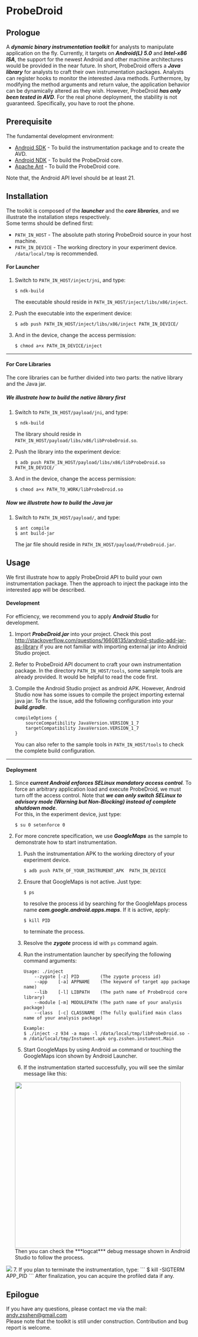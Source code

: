# **ProbeDroid**  

## **Prologue**  
A ***dynamic binary instrumentation toolkit*** for analysts to manipulate application on the fly. Currently, it targets on ***Android(L) 5.0*** and ***Intel-x86 ISA***, the  support for the newest Android and other machine architectures would be provided in the near future. In short, ProbeDroid offers a ***Java library*** for analysts to craft their own instrumentation packages. Analysts can register hooks to monitor the interested Java methods. Furthermore, by modifying the method arguments and return value, the application behavior can be dynamically altered as they wish.  However, ProbeDroid ***has only been tested in AVD***. For the real phone deployment, the stability is not guaranteed.  Specifically, you have to root the phone.

## **Prerequisite**  
The fundamental development environment:  
- [Android SDK] - To build the instrumentation package and to create the AVD.  
- [Android NDK] - To build the ProbeDroid core.  
- [Apache Ant] - To build the ProbeDroid core.  

Note that,  the Android API level should be at least 21.  

## **Installation**  
The toolkit is composed of the ***launcher*** and the ***core libraries***, and we illustrate the installation steps respectively.  
Some terms should be defined first:  
- `PATH_IN_HOST` - The absolute path storing ProbeDroid source in your host machine.  
- `PATH_IN_DEVICE` - The working directory in your experiment device. `/data/local/tmp` is recommended.  
 
#### **For Launcher**  
1.  Switch to `PATH_IN_HOST/inject/jni`, and type:  
    ```
    $ ndk-build
    ``` 
    The executable should reside in `PATH_IN_HOST/inject/libs/x86/inject`.  

2.  Push the executable into the experiment device:  
    ```
    $ adb push PATH_IN_HOST/inject/libs/x86/inject PATH_IN_DEVICE/
    ```

3.  And in the device, change the access permission:  
    ```
    $ chmod a+x PATH_IN_DEVICE/inject
    ```

---

#### **For Core Libraries**  
The core libraries can be further divided into two parts: the native library and the Java jar.  

##### **We illustrate how to build the native library first**  
1.  Switch to `PATH_IN_HOST/payload/jni`, and type:  
    ```
    $ ndk-build
    ``` 
    The library should reside in `PATH_IN_HOST/payload/libs/x86/libProbeDroid.so`.  

2.  Push the library into the experiment device:  
    ```
    $ adb push PATH_IN_HOST/payload/libs/x86/libProbeDroid.so  PATH_IN_DEVICE/
    ```

3.  And in the device, change the access permission:  
    ```
    $ chmod a+x PATH_TO_WORK/libProbeDroid.so
    ```

##### **Now we illustrate how to build the Java jar**  
1.  Switch to `PATH_IN_HOST/payload/`, and type:  
    ```
    $ ant compile
    $ ant build-jar
    ``` 
    The jar file should reside in `PATH_IN_HOST/payload/ProbeDroid.jar`.  

## **Usage**  
We first illustrate how to apply ProbeDroid API to build your own instrumentation package. Then the approach to inject the package into the interested app will be described.  

#### **Development**
For efficiency, we recommend you to apply ***Android Studio*** for development.  

1.  Import ***ProbeDroid.jar*** into your project.
Check this post http://stackoverflow.com/questions/16608135/android-studio-add-jar-as-library if you are not familiar with importing external jar into Android Studio project.  

2.  Refer to ProbeDroid API document to craft your own instrumentation package. In the directory `PATH_IN_HOST/tools`, some sample tools are already provided. It would be helpful to read the code first.  

3.  Compile the Android Studio project as android APK. However, Android Studio now has some issues to compile the project importing external java jar. To fix the issue, add the following configuration into your ***build.gradle***. 
    ```
    compileOptions {
        sourceCompatibility JavaVersion.VERSION_1_7
        targetCompatibility JavaVersion.VERSION_1_7
    }
    ```
    You can also refer to the sample tools in `PATH_IN_HOST/tools` to check the complete build configuration.  

---

#### **Deployment**
1.  Since ***current Android enforces SELinux mandatory access control***. To force an arbitrary application load and execute ProbeDroid, we must turn off the access control. Note that ***we can only switch SELinux to advisory mode (Warning but Non-Blocking) instead of complete shutdown mode***.  
For this, in the experiment device, just type:  
    ```
    $ su 0 setenforce 0
    ```

2.  For more concrete specification, we use ***GoogleMaps*** as the sample to demonstrate how to start instrumentation.
    1.  Push the instrumentation APK to the working directory of your experiment device.  
        ```
        $ adb push PATH_OF_YOUR_INSTRUMENT_APK  PATH_IN_DEVICE
        ```

    2.  Ensure that GoogleMaps is not active. Just type:  
        ```
        $ ps
        ```
        to resolve the process id by searching for the GoogleMaps process name ***com.google.android.apps.maps***. If it is active, apply:  
        ```
        $ kill PID
        ```
        to terminate the process.

    3.  Resolve the ***zygote*** process id with `ps` command again.  

    4.  Run the instrumentation launcher by specifying the following command arguments:  
        ```
        Usage: ./inject
            --zygote [-z] PID        (The zygote process id)
            --app    [-a] APPNAME    (The keyword of target app package name)
            --lib    [-l] LIBPATH    (The path name of ProbeDroid core library)
            --module [-m] MODULEPATH (The path name of your analysis package)
            --class  [-c] CLASSNAME  (The fully qualified main class name of your analysis package)
        ```
        ```
        Example:
        $ ./inject -z 934 -a maps -l /data/local/tmp/libProbeDroid.so -m /data/local/tmp/Instument.apk org.zsshen.instument.Main
        ```

    5. Start GoogleMaps by using Android `am` command or touching the GoogleMaps icon shown by Android Launcher.  

    6. If the instrumentation started successfully, you will see the similar message like this:  
    <img src="https://github.com/ZSShen/ProbeDroid/blob/master/res/TaskStarted.png" width="450px"/>  
    Then you can check the ***logcat*** debug message shown in Android Studio to follow the process.  
<img src="https://github.com/ZSShen/ProbeDroid/blob/master/res/GadgetDeployment.png" />  
    7. If you plan to terminate the instrumentation, type:  
        ```
        $ kill -SIGTERM APP_PID
        ```
        After finalization, you can acquire the profiled data if any.  

## **Epilogue**
If you have any questions, please contact me via the mail: andy.zsshen@gmail.com  
Please note that the toolkit is still under construction.  Contribution and bug report is welcome.  

[Android SDK]:https://developer.android.com/intl/sdk/index.html
[Android NDK]:http://developer.android.com/intl/tools/sdk/ndk/index.html
[Apache Ant]:http://ant.apache.org/

